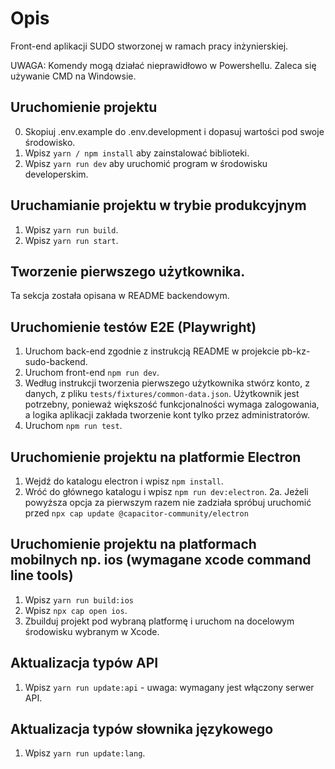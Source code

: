 # Opis

Front-end aplikacji SUDO stworzonej w ramach pracy inżynierskiej.

UWAGA: Komendy mogą działać nieprawidłowo w Powershellu. Zaleca się używanie CMD na Windowsie.

## Uruchomienie projektu

0. Skopiuj .env.example do .env.development i dopasuj wartości pod swoje środowisko.
1. Wpisz `yarn / npm install` aby zainstalować biblioteki.
2. Wpisz `yarn run dev` aby uruchomić program w środowisku developerskim.

## Uruchamianie projektu w trybie produkcyjnym

1. Wpisz `yarn run build`.
2. Wpisz `yarn run start`.

## Tworzenie pierwszego użytkownika.

Ta sekcja została opisana w README backendowym.

## Uruchomienie testów E2E (Playwright)

1. Uruchom back-end zgodnie z instrukcją README w projekcie pb-kz-sudo-backend.
2. Uruchom front-end `npm run dev`.
3. Według instrukcji tworzenia pierwszego użytkownika stwórz konto, z danych, z pliku `tests/fixtures/common-data.json`.
   Użytkownik jest potrzebny, ponieważ większość funkcjonalności wymaga zalogowania, a logika aplikacji zakłada tworzenie kont tylko przez administratorów.
4. Uruchom `npm run test`.

## Uruchomienie projektu na platformie Electron

1. Wejdź do katalogu electron i wpisz `npm install`.
2. Wróć do głównego katalogu i wpisz `npm run dev:electron`.
   2a. Jeżeli powyższa opcja za pierwszym razem nie zadziała spróbuj uruchomić przed `npx cap update @capacitor-community/electron`

## Uruchomienie projektu na platformach mobilnych np. ios (wymagane xcode command line tools)

1. Wpisz `yarn run build:ios`
2. Wpisz `npx cap open ios`.
3. Zbuilduj projekt pod wybraną platformę i uruchom na docelowym środowisku wybranym w Xcode.

## Aktualizacja typów API

1. Wpisz `yarn run update:api` - uwaga: wymagany jest włączony serwer API.

## Aktualizacja typów słownika językowego

1. Wpisz `yarn run update:lang`.
